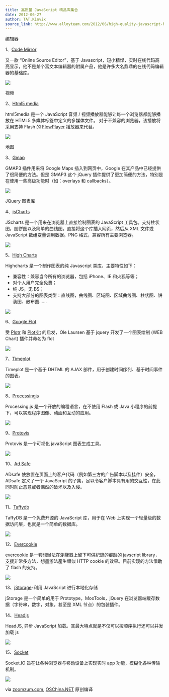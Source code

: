 ```yaml
---
title: 高质量 JavaScript 精品库集合
date: 2012-06-27
author: TAT.Kinvix
source_link: http://www.alloyteam.com/2012/06/high-quality-javascript-boutique-library-collection/
---
```


<!-- {% raw %} - for jekyll -->

编辑器

1、[Code Mirror](http://www.oschina.net/p/codemirror)

又一款 “Online Source Editor”，基于 Javascript，短小精悍，实时在线代码高亮显示，他不是某个富文本编辑器的附属产品，他是许多大名鼎鼎的在线代码编辑器的基础库。

![](http://www.alloyteam.com/wp-content/uploads/auto_save_image/2012/06/121125rUG.png)

视频

2、[Html5 media](http://www.oschina.net/p/html5media)

html5media 是一个 JavaScript 音频 / 视频播放器能够让每一个浏览器都能够播放在 HTML5 多媒体标签中定义的多媒体文件。 对于不兼容的浏览器，该播放将采用支持 Flash 的 [FlowPlayer](http://www.oschina.net/p/flowplayer) 播放器来代替。

![](http://www.alloyteam.com/wp-content/uploads/auto_save_image/2012/06/121126acB.png)

地图

3、[Gmap](http://www.oschina.net/p/gmap3)

GMAP3 插件用来将 Google Maps 插入到网页中，Google 在其产品中已经提供了很简便的方法。但是 GMAP3 这个 jQuery 插件提供了更加简便的方法，特别是在使用一些高级功能时（如：overlays 和 callbacks）。

![](http://www.alloyteam.com/wp-content/uploads/auto_save_image/2012/06/121128oxv.png)

JQuery 图表库

4、[jsCharts](http://www.oschina.net/p/jscharts)

JScharts 是一个用来在浏览器上直接绘制图表的 JavaScript 工具包。支持柱状图，圆饼图以及简单的曲线图。直接将这个库插入网页，然后从 XML 文件或 JavaScript 数组变量调用数据。PNG 格式，兼容所有主要浏览器。

![](http://www.alloyteam.com/wp-content/uploads/auto_save_image/2012/06/121130Dza.png)

5、[High Charts](http://www.oschina.net/p/highcharts)

Highcharts 是一个制作图表的纯 Javascript 类库，主要特性如下：

-   兼容性：兼容当今所有的浏览器，包括 iPhone、IE 和火狐等等；
-   对个人用户完全免费；
-   纯 JS，无 BS；
-   支持大部分的图表类型：直线图，曲线图、区域图、区域曲线图、柱状图、饼装图、散布图......

![](http://www.alloyteam.com/wp-content/uploads/auto_save_image/2012/06/121131OkK.png)

6、[Google Flot](http://www.oschina.net/p/flot)

受 [Plotr](http://www.oschina.net/p/plotr) 和 [PlotKit](http://www.oschina.net/p/plotkit) 的启发，Ole Laursen 基于 jquery 开发了一个图表绘制 (WEB Chart) 插件并命名为 flot

![](http://www.alloyteam.com/wp-content/uploads/auto_save_image/2012/06/1211332dh.png)

7、[Timeplot](http://www.oschina.net/p/timeplot)

Timeplot 是一个基于 DHTML 的 AJAX 部件，用于创建时间序列、基于时间事件的图表。

![](http://www.alloyteam.com/wp-content/uploads/auto_save_image/2012/06/1211345pK.png)

8、[Processingjs](http://www.oschina.net/p/processing_js)

Processing.js 是一个开放的编程语言，在不使用 Flash 或 Java 小程序的前提下，可以实现程序图像、动画和互动的应用。

![](http://www.alloyteam.com/wp-content/uploads/auto_save_image/2012/06/121135YOU.png)

9、[Protovis](http://www.oschina.net/p/protovis)

Protovis 是一个可视化 javaScript 图表生成工具。

![](http://www.alloyteam.com/wp-content/uploads/auto_save_image/2012/06/1211370HX.png)

10、[Ad Safe](http://www.oschina.net/p/adsafe)

ADsafe 使放置在页面上的客户代码（例如第三方的广告脚本以及挂件）安全，ADsafe 定义了一个 JavaScript 的子集，足以令客户脚本具有用的交互性，在此同时防止恶意或者偶然的破坏以及入侵。

[![](http://www.alloyteam.com/wp-content/uploads/auto_save_image/2012/06/121137XEG.gif)](http://zoomzum.com/wp-content/uploads/2012/02/adsafe.gif)

11、[Taffydb](http://www.oschina.net/p/taffydb)

TaffyDB 是一个免费开源的 JavaScript 库，用于在 Web 上实现一个轻量级的数据访问层，也就是一个简单的数据库。

![](http://www.alloyteam.com/wp-content/uploads/auto_save_image/2012/06/121139Yvw.png)

12、[Evercookie](http://www.oschina.net/p/evercookie)

evercookie 是一套想辦法在瀏覽器上留下可供紀錄的痕跡的 javscript library，支援非常多方法，想盡辦法產生類似 HTTP cookie 的效果。目前实现的方法借助了 flash 的支持。

![](http://www.alloyteam.com/wp-content/uploads/auto_save_image/2012/06/121140aK0.png)

13、[jStorage](http://www.oschina.net/p/jstorage)-利用 JavaScript 进行本地化存储

jStorage 是一个简单的用于 Prototype，MooTools，jQuery 在浏览器端缓存数据（字符串，数字，对象，甚至是 XML 节点）的包装插件。

14、[Headjs](http://www.oschina.net/p/headjs)

HeadJS, 异步 JavaScript 加载。其最大特点就是不仅可以按顺序执行还可以并发加载 js

![](http://www.alloyteam.com/wp-content/uploads/auto_save_image/2012/06/121141yBr.png)

15、[Socket](http://www.oschina.net/p/socket-io)

Socket.IO 旨在让各种浏览器与移动设备上实现实时 app 功能，模糊化各种传输机制。

![](http://www.alloyteam.com/wp-content/uploads/auto_save_image/2012/06/121143csU.png)

via [zoomzum.com](http://zoomzum.com/list-of-highly-useful-javascript-libraries-for-developers/), [OSChina.NET](http://www.oschina.net/) 原创编译


<!-- {% endraw %} - for jekyll -->